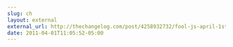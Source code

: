 ```yaml
---
slug: ch
layout: external
external_url: http://thechangelog.com/post/4258932732/fool-js-april-1st-javascript-snippet
date: 2011-04-01T11:05:52-05:00
---
```

